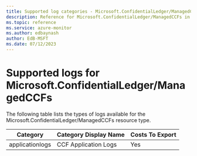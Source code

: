 ```yaml
---
title: Supported log categories - Microsoft.ConfidentialLedger/ManagedCCFs
description: Reference for Microsoft.ConfidentialLedger/ManagedCCFs in Azure Monitor Logs.
ms.topic: reference
ms.service: azure-monitor
ms.author: edbaynash
author: EdB-MSFT
ms.date: 07/12/2023
---
```

# Supported logs for Microsoft.ConfidentialLedger/ManagedCCFs  
<!-- Data source : naam-->


  The following table lists the types of logs available for the Microsoft.ConfidentialLedger/ManagedCCFs resource type.

|Category|Category Display Name|Costs To Export|
|---|---|---|
|applicationlogs |CCF Application Logs |Yes |


<!--Gen Date:  Wed Jul 12 2023 17:59:09 GMT+0300 (Israel Daylight Time)-->